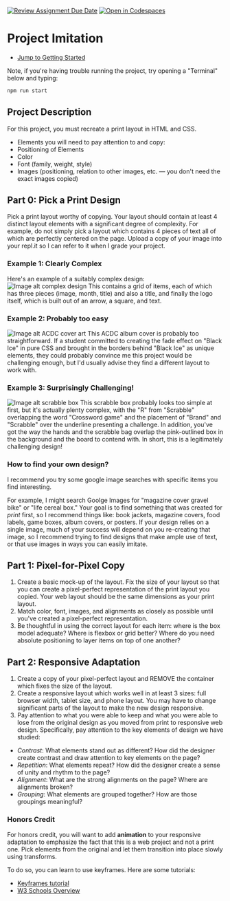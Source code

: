 [![Review Assignment Due Date](https://classroom.github.com/assets/deadline-readme-button-22041afd0340ce965d47ae6ef1cefeee28c7c493a6346c4f15d667ab976d596c.svg)](https://classroom.github.com/a/N9KvUob1)
[![Open in Codespaces](https://classroom.github.com/assets/launch-codespace-2972f46106e565e64193e422d61a12cf1da4916b45550586e14ef0a7c637dd04.svg)](https://classroom.github.com/open-in-codespaces?assignment_repo_id=16849011)
# Project Imitation

- [Jump to Getting Started](./.lesson/part2.md)

Note, if you're having trouble running the project, try opening a "Terminal" below and typing:

```sh
npm run start
```

## Project Description

For this project, you must recreate a print layout in HTML and CSS.

- Elements you will need to pay attention to and copy:
- Positioning of Elements
- Color
- Font (family, weight, style)
- Images (positioning, relation to other images, etc. — you don't need the exact images copied)

## Part 0: Pick a Print Design

Pick a print layout worthy of copying. Your layout should contain at least 4 distinct layout elements with a significant degree of complexity. For example, do not simply pick a layout which contains 4 pieces of text all of which are perfectly centered on the page. Upload a copy of your image into your repl.it so I can refer to it when I grade your project.

### Example 1: Clearly Complex

Here's an example of a suitably complex design:
![Image alt complex design](.lesson/assets/inout.png)
This contains a grid of items, each of which has three pieces (image, month, title) and also a title, and finally the logo itself, which is built out of an arrow, a square, and text.

### Example 2: Probably too easy

![Image alt ACDC cover art](.lesson/assets/acdc.jpg)
This ACDC album cover is probably too straightforward. If a student committed to creating the fade effect on "Black Ice" in pure CSS and brought in the borders behind "Black Ice" as unique elements, they could probably convince me this project would be challenging enough, but I'd usually advise they find a different layout to work with.

### Example 3: Surprisingly Challenging!

![Image alt scrabble box](.lesson/assets/scrabble.jpg)
This scrabble box probably looks too simple at first, but it's actually plenty complex, with the "R" from "Scrabble" overlapping the word "Crossword game" and the placement of "Brand" and "Scrabble" over the underline presenting a challenge. In addition, you've got the way the hands and the scrabble bag overlap the pink-outlined box in the background and the board to contend with. In short, this is a legitimately challenging design!

### How to find your own design?

I recommend you try some google image searches with specific items you find interesting.

For example, I might search Goolge Images for "magazine cover gravel bike" or "life cereal box." Your goal is to find something that was created for _print_ first, so I recommend things like: book jackets, magazine covers, food labels, game boxes, album covers, or posters. If your design relies on a single image, much of your success will depend on you re-creating that image, so I recommend trying to find designs that make ample use of text, or that use images in ways you can easily imitate.

## Part 1: Pixel-for-Pixel Copy

1. Create a basic mock-up of the layout. Fix the size of your layout so that you can create a pixel-perfect representation of the print layout you copied. Your web layout should be the same dimensions as your print layout.
2. Match color, font, images, and alignments as closely as possible until you've created a pixel-perfect representation.
3. Be thoughtful in using the correct layout for each item: where is the box model adequate? Where is flexbox or grid better? Where do you need absolute positioning to layer items on top of one another?

## Part 2: Responsive Adaptation

1. Create a copy of your pixel-perfect layout and REMOVE the container which fixes the size of the layout.
1. Create a responsive layout which works well in at least 3 sizes: full browser width, tablet size, and phone layout. You may have to change significant parts of the layout to make the new design responsive.
1. Pay attention to what you were able to keep and what you were able to lose from the original design as you moved from print to responsive web design. Specifically, pay attention to the key elements of design we have studied:

- _Contrast_: What elements stand out as different? How did the designer create contrast and draw attention to key elements on the page?
- _Repetition_: What elements repeat? How did the designer create a sense of unity and rhythm to the page?
- _Alignment_: What are the strong alignments on the page? Where are alignments broken?
- _Grouping_: What elements are grouped together? How are those groupings meaningful?

### Honors Credit

For honors credit, you will want to add **animation** to your responsive adaptation to emphasize the fact that this is a web project and not a print one. Pick elements from the original and let them transition into place slowly using transforms.

To do so, you can learn to use keyframes. Here are some tutorials:


- [Keyframes tutorial](https://www.joshwcomeau.com/animation/keyframe-animations/)
- [W3 Schools Overview](https://www.w3schools.com/css/css3_animations.asp)
